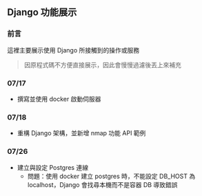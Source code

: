 ## Django 功能展示
### 前言 
這裡主要展示使用 Django 所接觸到的操作或服務
> 因原程式碼不方便直接展示，因此會慢慢過濾後丟上來補充 

### 07/17
- 撰寫並使用 docker 啟動伺服器

### 07/18
- 重構 Django 架構，並新增 nmap 功能 API 範例

### 07/26
- 建立與設定 Postgres 連線 
  - 問題：使用 docker 建立 postgres 時，不能設定 DB_HOST 為 localhost，Django 會找尋本機而不是容器 DB 導致錯誤
